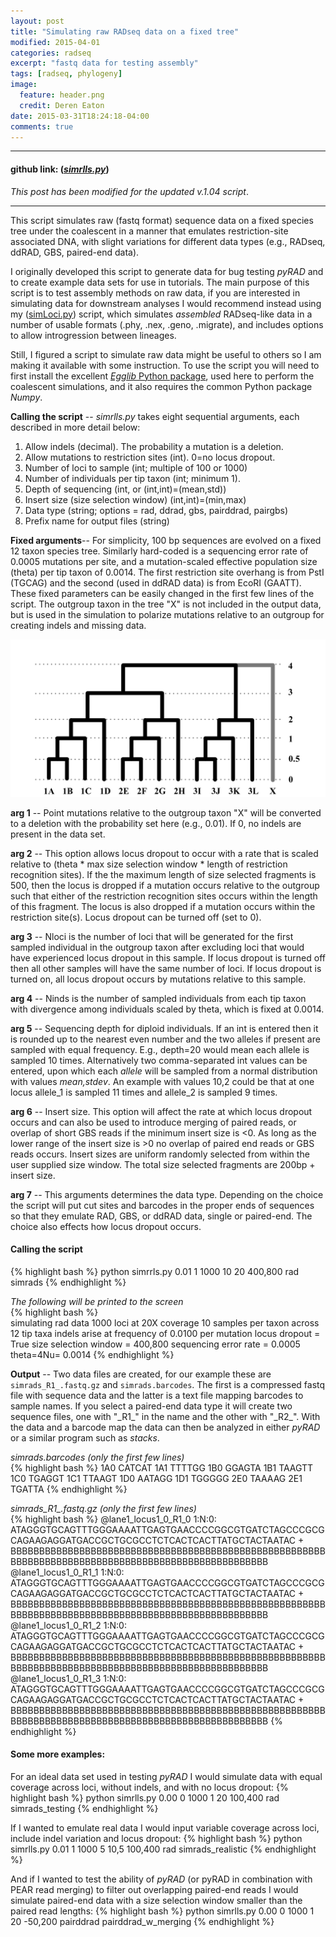```yaml
---
layout: post
title: "Simulating raw RADseq data on a fixed tree"
modified: 2015-04-01
categories: radseq
excerpt: "fastq data for testing assembly"
tags: [radseq, phylogeny]
image:
  feature: header.png
  credit: Deren Eaton
date: 2015-03-31T18:24:18-04:00
comments: true
---
```


---------------------  

#### github link: ([_simrlls.py_](https://github.com/dereneaton/simrrls))
_This post has been modified for the updated v.1.04 script_.  

--------------------  

This script simulates raw (fastq format) sequence data
on a fixed species tree under the coalescent in a manner 
that emulates restriction-site associated DNA, with slight 
variations for different data types (e.g., RADseq, ddRAD, GBS, 
paired-end data). 

I originally developed this script to generate data for bug 
testing _pyRAD_ and to create example data sets for use in tutorials. 
The main purpose of this script is to test assembly methods
on raw data, if you are interested in simulating data for 
downstream analyses I would recommend instead using my 
([simLoci.py](/software/)) script, which simulates
_assembled_ RADseq-like data in a number
of usable formats (.phy, .nex, .geno, .migrate), 
and includes options to allow introgression between lineages.

Still, I figured a script to simulate raw data might be useful to 
others so I am making it available with some instruction.
To use the script you will need to first install the excellent [_Egglib_ 
Python package](http://egglib.sourceforge.net/), 
used here to perform the coalescent simulations, and it also requires
the common Python package _Numpy_.

__Calling the script__ -- _simrlls.py_ takes eight sequential arguments, 
each described in more detail below:

1.  Allow indels (decimal). The probability a mutation is a deletion.
2.  Allow mutations to restriction sites (int). 0=no locus dropout.
3.  Number of loci to sample (int; multiple of 100 or 1000)
4.  Number of individuals per tip taxon (int; minimum 1).
5.  Depth of sequencing (int, or (int,int)=(mean,std))
6.  Insert size (size selection window) (int,int)=(min,max)
7.  Data type (string; options = rad, ddrad, gbs, pairddrad, pairgbs)
8.  Prefix name for output files (string)

__Fixed arguments__--
For simplicity, 100 bp sequences are evolved on a fixed 12 taxon species 
tree. Similarly hard-coded is a sequencing error rate of 0.0005 mutations 
per site, and a mutation-scaled effective population 
size (theta) per tip taxon of 0.0014. The first restriction site
overhang is from PstI (TGCAG) and the second (used in ddRAD data) 
is from EcoRI (GAATT). These fixed parameters can be easily 
changed in the first few lines of the script.
The outgroup taxon in the tree "X" is not included in the output 
data, but is used in the simulation to polarize mutations relative 
to an outgroup for creating indels and missing data. 

![simtreeimage](/images/setupsims.png)

__arg 1__ -- Point mutations relative to the outgroup taxon "X"
will be converted to a deletion with the probability set here (e.g., 0.01). 
If 0, no indels are present in the data set. 

__arg 2__ -- This option allows locus dropout to occur with a rate that is 
scaled relative to (theta * max size selection window * length of restriction
recognition sites). If the the maximum length of size selected fragments
is 500, then the locus is dropped if a mutation occurs relative to the 
outgroup such that either of the restriction recognition sites occurs 
within the length of this fragment. The locus is also dropped if 
a mutation occurs within the restriction site(s). Locus dropout can 
be turned off (set to 0). 

__arg 3__ -- Nloci is the number of loci that will be generated for the
first sampled individual in the outgroup taxon after excluding loci that
would have experienced locus dropout in this sample. If locus dropout is 
turned off then all other samples will have the same number of loci. 
If locus dropout is turned on, all locus dropout
occurs by mutations relative to this sample. 

__arg 4__ -- Ninds is the number of sampled individuals from each tip 
taxon with divergence among individuals scaled by theta, which
 is fixed at 0.0014. 

__arg 5__ -- Sequencing depth for diploid individuals. If an int is 
entered then it is rounded up to the nearest even number and the 
two alleles if present are sampled with equal frequency. E.g., depth=20
would mean each allele is sampled 10 times. Alternatively two 
comma-separated int values can be entered, upon which each _allele_ will 
be sampled from a normal distribution with values _mean,stdev_. An 
example with values 10,2 could be that at one locus allele\_1 is sampled
11 times and allele\_2 is sampled 9 times. 

__arg 6__ -- Insert size. 
This option will affect the rate at which locus dropout occurs
and can also be used to introduce merging of paired reads, or overlap 
of short GBS reads if the minimum insert size is <0. 
As long as the lower range of the insert size is >0 no overlap 
of paired end reads or GBS reads occurs. 
Insert sizes are uniform randomly selected from within the 
user supplied size window. The total size selected fragments are 
200bp + insert size. 

__arg 7__ -- This arguments determines the data type. 
Depending on the choice the script will put cut sites and barcodes in 
the proper ends of sequences so that they emulate RAD, GBS, or ddRAD 
data, single or paired-end. The choice also effects how locus dropout occurs.

#### Calling the script
{% highlight bash %}
python simrrls.py 0.01 1 1000 10 20 400,800 rad simrads
{% endhighlight %}

_The following will be printed to the screen_  
{% highlight bash %}  
simulating rad data
1000 loci at 20X coverage
10 samples per taxon across 12 tip taxa
indels arise at frequency of 0.0100 per mutation
locus dropout = True
size selection window = 400,800
sequencing error rate = 0.0005
theta=4Nu= 0.0014
{% endhighlight %}

__Output__ -- Two data files are created, for our example these
are `simrads_R1_.fastq.gz` and `simrads.barcodes`. The first is a
compressed fastq file with sequence data and the 
latter is a text file mapping 
barcodes to sample names. If you select a paired-end data 
type it will create two sequence files, one with "\_R1\_" 
in the name and the other with "\_R2\_". 
With the data and a barcode map the data can then be analyzed
in either _pyRAD_ or a similar program such as _stacks_. 

_simrads.barcodes (only the first few lines)_  
{% highlight bash %}
1A0     CATCAT
1A1     TTTTGG
1B0     GGAGTA
1B1     TAAGTT
1C0     TGAGGT
1C1     TTAAGT
1D0     AATAGG
1D1     TGGGGG
2E0     TAAAAG
2E1     TGATTA
{% endhighlight %}

_simrads\_R1\_.fastq.gz (only the first few lines)_  
{% highlight bash %}
@lane1_locus1_0_R1_0 1:N:0:
ATAGGGTGCAGTTTGGGAAAATTGAGTGAACCCCGGCGTGATCTAGCCCGCGCAGAAGAGGATGACCGCTGCGCCTCTCACTCACTTATGCTACTAATAC
+
BBBBBBBBBBBBBBBBBBBBBBBBBBBBBBBBBBBBBBBBBBBBBBBBBBBBBBBBBBBBBBBBBBBBBBBBBBBBBBBBBBBBBBBBBBBBBBBBBBBB
@lane1_locus1_0_R1_1 1:N:0:
ATAGGGTGCAGTTTGGGAAAATTGAGTGAACCCCGGCGTGATCTAGCCCGCGCAGAAGAGGATGACCGCTGCGCCTCTCACTCACTTATGCTACTAATAC
+
BBBBBBBBBBBBBBBBBBBBBBBBBBBBBBBBBBBBBBBBBBBBBBBBBBBBBBBBBBBBBBBBBBBBBBBBBBBBBBBBBBBBBBBBBBBBBBBBBBBB
@lane1_locus1_0_R1_2 1:N:0:
ATAGGGTGCAGTTTGGGAAAATTGAGTGAACCCCGGCGTGATCTAGCCCGCGCAGAAGAGGATGACCGCTGCGCCTCTCACTCACTTATGCTACTAATAC
+
BBBBBBBBBBBBBBBBBBBBBBBBBBBBBBBBBBBBBBBBBBBBBBBBBBBBBBBBBBBBBBBBBBBBBBBBBBBBBBBBBBBBBBBBBBBBBBBBBBBB
@lane1_locus1_0_R1_3 1:N:0:
ATAGGGTGCAGTTTGGGAAAATTGAGTGAACCCCGGCGTGATCTAGCCCGCGCAGAAGAGGATGACCGCTGCGCCTCTCACTCACTTATGCTACTAATAC
+
BBBBBBBBBBBBBBBBBBBBBBBBBBBBBBBBBBBBBBBBBBBBBBBBBBBBBBBBBBBBBBBBBBBBBBBBBBBBBBBBBBBBBBBBBBBBBBBBBBBB
{% endhighlight %}


#### Some more examples: 
For an ideal data set used in testing _pyRAD_ I would simulate data with equal coverage across loci, without indels, and with no locus dropout:
{% highlight bash %}
python simrlls.py 0.00 0 1000 1 20 100,400 rad simrads_testing
{% endhighlight %}

If I wanted to emulate real data I would input variable coverage across loci, include indel variation and locus dropout:
{% highlight bash %}
python simrlls.py 0.01 1 1000 5 10,5 100,400 rad simrads_realistic
{% endhighlight %}

And if I wanted to test the ability of _pyRAD_ (or pyRAD in combination with PEAR read merging) to filter out overlapping paired-end reads I would simulate paired-end data with a size selection window smaller than the paired read lengths:
{% highlight bash %}
python simrlls.py 0.00 0 1000 1 20 -50,200 pairddrad pairddrad_w_merging
{% endhighlight %}
